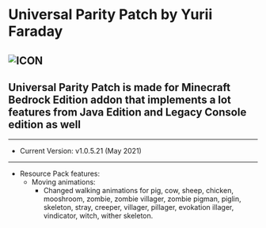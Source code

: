 # Universal Parity Patch by Yurii Faraday
![ICON](https://i114.fastpic.ru/big/2021/0502/37/e981b7eeafba65a6ae511704a61eb437.jpg)
-----------------------------
Universal Parity Patch is made for Minecraft Bedrock Edition addon that implements a lot features from Java Edition and Legacy Console edition as well
-----------------------------

-----------------------------
* Current Version: v1.0.5.21 (May 2021)
-----------------------------
* Resource Pack features:
    * Moving animations:
        - Changed walking animations for pig, cow, sheep, chicken, mooshroom, zombie, zombie villager, zombie pigman, piglin, skeleton, stray, creeper, villager, pillager, evokation illager, vindicator, witch, wither skeleton.
